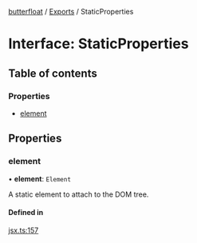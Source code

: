 [butterfloat](../README.md) / [Exports](../modules.md) / StaticProperties

# Interface: StaticProperties

## Table of contents

### Properties

- [element](StaticProperties.md#element)

## Properties

### element

• **element**: `Element`

A static element to attach to the DOM tree.

#### Defined in

[jsx.ts:157](https://github.com/WorldMaker/butterfloat/blob/eeb3fc2/jsx.ts#L157)
